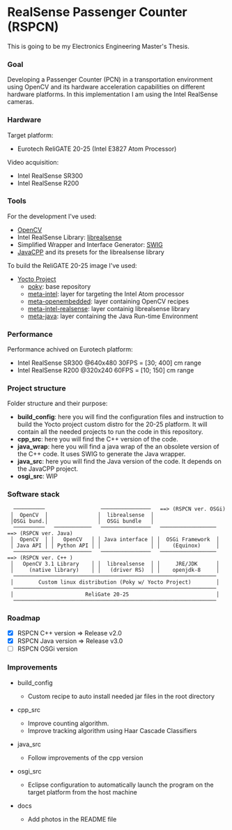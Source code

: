 # RealSense Passenger Counter (RSPCN)
This is going to be my Electronics Engineering Master's Thesis.

### Goal
Developing a Passenger Counter (PCN) in a transportation environment using OpenCV and its hardware acceleration capabilities on different hardware platforms. In this implementation I am using the Intel RealSense cameras.

### Hardware
Target platform: 
* Eurotech ReliGATE 20-25 (Intel E3827 Atom Processor)

Video acquisition:
* Intel RealSense SR300
* Intel RealSense R200

### Tools
For the development I've used:
* [OpenCV](http://opencv.org/)
* Intel RealSense Library: [librealsense](https://github.com/IntelRealSense/librealsense)
* Simplified Wrapper and Interface Generator: [SWIG](http://www.swig.org/)
* [JavaCPP](https://github.com/bytedeco/javacpp) and its presets for the librealsense library

To build the ReliGATE 20-25 image I've used:
* [Yocto Project](https://www.yoctoproject.org/)
    * [poky](http://git.yoctoproject.org/cgit.cgi/poky): base repository
    * [meta-intel](http://git.yoctoproject.org/cgit.cgi/meta-intel): layer for targeting the Intel Atom processor
    * [meta-openembedded](https://github.com/openembedded/meta-openembedded): layer containing OpenCV recipes
    * [meta-intel-realsense](https://github.com/IntelRealSense/meta-intel-realsense.git): layer containig librealsense library
    * [meta-java](http://git.yoctoproject.org/cgit/cgit.cgi/meta-java): layer containing the Java Run-time Environment

### Performance
Performance achived on Eurotech platform:
* Intel RealSense SR300 @640x480 30FPS = [30; 400] cm range
* Intel RealSense R200  @320x240 60FPS = [10; 150] cm range

### Project structure
Folder structure and their purpose:

- **build_config**: here you will find the configuration files and instruction to build the Yocto project custom distro for the 20-25 platform. It will contain all the needed projects to run the code in this repository.
- **cpp_src**: here you will find the C++ version of the code.
- **java_wrap**: here you will find a java wrap of the an obsolete version of the C++ code. It uses SWIG to generate the Java wrapper.
- **java_src**: here you will find the Java version of the code. It depends on the JavaCPP project.
- **osgi_src**: WIP

### Software stack

```
  ──────────                  ────────────────   ==> (RSPCN ver. OSGi)
 │  OpenCV  │                │  librealsense  │ 
 │OSGi bund.│                │  OSGi bundle   │ 
  ──────────   ────────────   ────────────────   ──────────────────   ==> (RSPCN ver. Java)
 │  OpenCV  │ │   OpenCV   │ │ Java interface │ │  OSGi Framework  │
 │ Java API │ │ Python API │ │                │ │    (Equinox)     │
  ─────────────────────────   ────────────────   ──────────────────   ==> (RSPCN ver. C++ )
 │   OpenCV 3.1 Library    │ │  librealsense  │ │     JRE/JDK      │
 │     (native library)    │ │   (driver RS)  │ │    openjdk-8     │
  ───────────────────────────────────────────────────────────────── 
 │        Custom linux distribution (Poky w/ Yocto Project)        │
  ───────────────────────────────────────────────────────────────── 
 │                       ReliGate 20-25                            │
  ───────────────────────────────────────────────────────────────── 
```

### Roadmap

- [X] RSPCN C++ version  => Release v2.0
- [X] RSPCN Java version => Release v3.0
- [ ] RSPCN OSGi version 

### Improvements

- build_config
  - Custom recipe to auto install needed jar files in the root directory

- cpp_src
  - Improve counting algorithm.
  - Improve tracking algorithm using Haar Cascade Classifiers

- java_src
  - Follow improvements of the cpp version

- osgi_src
  - Eclipse configuration to automatically launch the program on the target platform from the host machine

- docs
  - Add photos in the README file
